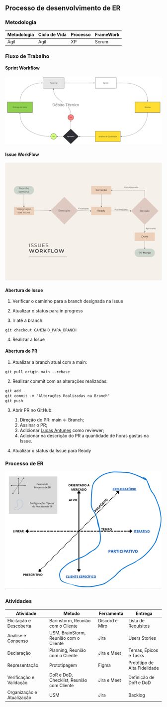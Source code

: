 ## Processo de desenvolvimento de ER

### Metodologia
| Metodologia | Ciclo de Vida | Processo | FrameWork |
| ----------- | ------------- | -------- | --------- |
| Ágil        | Ágil          | XP       | Scrum |

### Fluxo de Trabalho
#### Sprint Workflow
![WorkFlow](../assets/WorkFlow.png)

#### Issue WorkFlow
![IssueWorkFlow](../assets/issue_workflow.png)

#### Abertura de Issue
1. Verificar o caminho para a branch designada na Issue

2. Atualizar o status para in progress

3. Ir até a branch:
```CMD
git checkout CAMINHO_PARA_BRANCH
```

4. Realizar a Issue

#### Abertura de PR
1. Atualizar a branch atual com a main: 
```CMD
git pull origin main --rebase
```

2. Realizar commit com as alterações realizadas:
```CMD
git add .
git commit -m "Alterações Realizadas na Branch"
git push
```

3. Abrir PR no GitHub:
    1. Direção do PR: main <- Branch;
    2. Assinar o PR;
    3. Adicionar [Lucas Antunes](https://github.com/LucasGSAntunes) como reviewer;
    4. Adicionar na descrição do PR a quantidade de horas gastas na Issue.

4. Atualizar o status da Issue para Ready

### Processo de ER
![ER](../assets/ER.png)

### Atividades
| Atividade                 | Método                                    | Ferramenta     | Entrega                      |
| ------------------------- | ----------------------------------------- | -------------- | ---------------------------- |
| Elicitação e Descoberta   | Barinstorm, Reunião com o Cliente         | Discord e Miro | Lista de Requisitos          |
| Análise e Consenso        | USM, BrainStorm, Reunião com o Cliente    | Jira           | Users Stories                |
| Declaração                | Planning, Reunião com o Cliente           | Jira e Meet    | Temas, Épicos e Tasks        |
| Representação             | Prototipagem                              | Figma          | Protótipo de Alta Fidelidade |
| Verificação e Validação   | DoR e DoD, Checklist, Reunião com Cliente | Jira e Meet    | Definição de DoR e DoD       |
| Organização e Atualização | USM                                       | Jira           | Backlog |